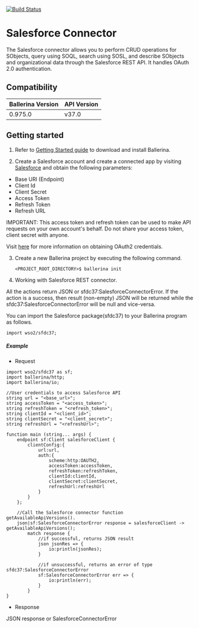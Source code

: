 [![Build Status](https://travis-ci.org/wso2-ballerina/package-salesforce.svg?branch=master)](https://travis-ci.org/wso2-ballerina/package-salesforce)

# Salesforce Connector

The Salesforce connector allows you to perform CRUD operations for SObjects, query using SOQL, search using SOSL, and
describe SObjects and organizational data through the Salesforce REST API. It handles OAuth 2.0 authentication.

## Compatibility

| Ballerina Version  | API Version  |
| ------------------ | ------------ |
| 0.975.0            |   v37.0      |
 

## Getting started

1. Refer to [Getting Started guide](https://ballerina.io/learn/getting-started/) to download and install Ballerina.

2. Create a Salesforce account and create a connected app by visiting [Salesforce](https://www.salesforce.com) 
and obtain the following parameters:
* Base URl (Endpoint)
* Client Id
* Client Secret
* Access Token
* Refresh Token
* Refresh URL

IMPORTANT: This access token and refresh token can be used to make API requests on your own account's behalf. 
Do not share your access token, client secret with anyone.

Visit [here](https://help.salesforce.com/articleView?id=remoteaccess_authenticate_overview.htm) 
for more information on obtaining OAuth2 credentials.

3. Create a new Ballerina project by executing the following command.

   ```shell
   <PROJECT_ROOT_DIRECTORY>$ ballerina init
   ```

4. Working with Salesforce REST connector.

All the actions return JSON or sfdc37:SalesforceConnectorError. If the action is a success, 
then result (non-empty) JSON will be returned while the sfdc37:SalesforceConnectorError will be null and vice-versa.

You can import the Salesforce package(sfdc37) to your Ballerina program as follows.

```ballerina
import wso2/sfdc37;
```

##### Example
 * Request

```ballerina
import wso2/sfdc37 as sf;
import ballerina/http;
import ballerina/io;

//User credentials to access Salesforce API
string url = "<base_url>";
string accessToken = "<access_token>";
string refreshToken = "<refresh_token>";
string clientId = "<client_id>";
string clientSecret = "<client_secret>";
string refreshUrl = "<refreshUrl>";

function main (string... args) {
    endpoint sf:Client salesforceClient {
        clientConfig:{
            url:url,
            auth:{
                scheme:http:OAUTH2,
                accessToken:accessToken,
                refreshToken:refreshToken,
                clientId:clientId,
                clientSecret:clientSecret,
                refreshUrl:refreshUrl
            }
        }
    };

    //Call the Salesforce connector function getAvailableApiVersions().
    json|sf:SalesforceConnectorError response = salesforceClient -> getAvailableApiVersions();
        match response {
            //if successful, returns JSON result
            json jsonRes => {
                io:println(jsonRes);
            }

            //if unsuccessful, returns an error of type sfdc37:SalesforceConnectorError
            sf:SalesforceConnectorError err => {
                io:println(err);
            }
        }
}
```

* Response

JSON response or SalesforceConnectorError
